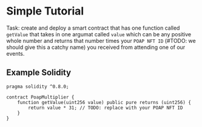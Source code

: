 # Simple Tutorial

Task: create and deploy a smart contract that has one function called `getValue` that takes in one argumat called `value` which can be any positive whole number and returns that number times your `POAP NFT ID` (#TODO: we should give this a catchy name) you received from attending one of our events. 

## Example Solidity

```solidity
pragma solidity ^0.8.0;

contract PoapMultiplier {
    function getValue(uint256 value) public pure returns (uint256) {
        return value * 31; // TODO: replace with your POAP NFT ID
    }
}
```
